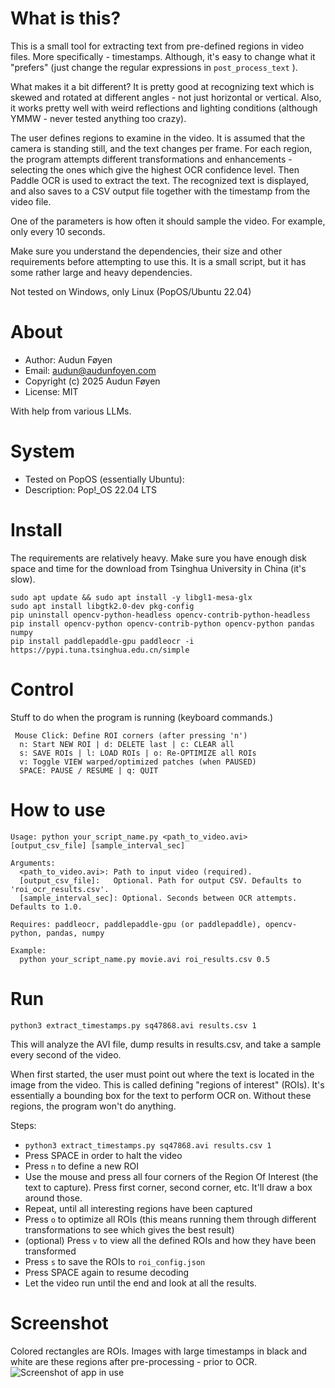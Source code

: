 # What is this?
This is a small tool for extracting text from pre-defined regions in video files. More specifically - timestamps. Although, it's easy to change what it "prefers" (just change the regular expressions in ```post_process_text``` ).

What makes it a bit different? It is pretty good at recognizing text which is skewed and rotated at different angles - not just horizontal or vertical. Also, it works pretty well with weird reflections and lighting conditions (although YMMW - never tested anything too crazy).

The user defines regions to examine in the video. It is assumed that the camera is standing still, and the text changes per frame.
For each region, the program attempts different transformations and enhancements - selecting the ones which give the highest OCR confidence level.
Then Paddle OCR is used to extract the text. The recognized text is displayed, and also saves to a CSV output file together with the timestamp from the video file.

One of the parameters is how often it should sample the video. For example, only every 10 seconds.

Make sure you understand the dependencies, their size and other requirements before attempting to use this. It is a small script, but it has some rather large and heavy dependencies.

Not tested on Windows, only Linux (PopOS/Ubuntu 22.04)

# About
- Author: Audun Føyen
- Email: audun@audunfoyen.com
- Copyright (c) 2025 Audun Føyen
- License: MIT

With help from various LLMs.

# System
- Tested on PopOS (essentially Ubuntu):
- Description:	Pop!_OS 22.04 LTS

# Install
The requirements are relatively heavy. Make sure you have enough disk space and time for the download from Tsinghua University in China (it's slow).
```
sudo apt update && sudo apt install -y libgl1-mesa-glx
sudo apt install libgtk2.0-dev pkg-config
pip uninstall opencv-python-headless opencv-contrib-python-headless
pip install opencv-python opencv-contrib-python opencv-python pandas numpy
pip install paddlepaddle-gpu paddleocr -i https://pypi.tuna.tsinghua.edu.cn/simple
```

# Control
Stuff to do when the program is running (keyboard commands.)
```
 Mouse Click: Define ROI corners (after pressing 'n')
  n: Start NEW ROI | d: DELETE last | c: CLEAR all
  s: SAVE ROIs | l: LOAD ROIs | o: Re-OPTIMIZE all ROIs
  v: Toggle VIEW warped/optimized patches (when PAUSED)
  SPACE: PAUSE / RESUME | q: QUIT
```

# How to use
```
Usage: python your_script_name.py <path_to_video.avi> [output_csv_file] [sample_interval_sec]

Arguments:
  <path_to_video.avi>: Path to input video (required).
  [output_csv_file]:   Optional. Path for output CSV. Defaults to 'roi_ocr_results.csv'.
  [sample_interval_sec]: Optional. Seconds between OCR attempts. Defaults to 1.0.

Requires: paddleocr, paddlepaddle-gpu (or paddlepaddle), opencv-python, pandas, numpy

Example:
  python your_script_name.py movie.avi roi_results.csv 0.5
```

# Run
```python3 extract_timestamps.py sq47868.avi results.csv 1```

This will analyze the AVI file, dump results in results.csv, and take a sample every second of the video.

When first started, the user must point out where the text is located in the image from the video. This is called defining "regions of interest" (ROIs).
It's essentially a bounding box for the text to perform OCR on.
Without these regions, the program won't do anything.

Steps:
- ```python3 extract_timestamps.py sq47868.avi results.csv 1```
- Press SPACE in order to halt the video
- Press ```n``` to define a new ROI
- Use the mouse and press all four corners of the Region Of Interest (the text to capture). Press first corner, second corner, etc. It'll draw a box around those.
- Repeat, until all interesting regions have been captured
- Press ```o``` to optimize all ROIs (this means running them through different transformations to see which gives the best result)
- (optional) Press ```v``` to view all the defined ROIs and how they have been transformed
- Press ```s``` to save the ROIs to ```roi_config.json```
- Press SPACE again to resume decoding
- Let the video run until the end and look at all the results.

# Screenshot
Colored rectangles are ROIs. Images with large timestamps in black and white are  these regions after pre-processing - prior to OCR.
![Screenshot of app in use](images/screenshot.png)